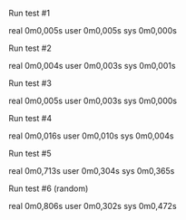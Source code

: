 Run test #1

real	0m0,005s
user	0m0,005s
sys	0m0,000s

Run test #2

real	0m0,004s
user	0m0,003s
sys	0m0,001s

Run test #3

real	0m0,005s
user	0m0,003s
sys	0m0,000s

Run test #4

real	0m0,016s
user	0m0,010s
sys	0m0,004s

Run test #5

real	0m0,713s
user	0m0,304s
sys	0m0,365s

Run test #6 (random)

real	0m0,806s
user	0m0,302s
sys	0m0,472s

